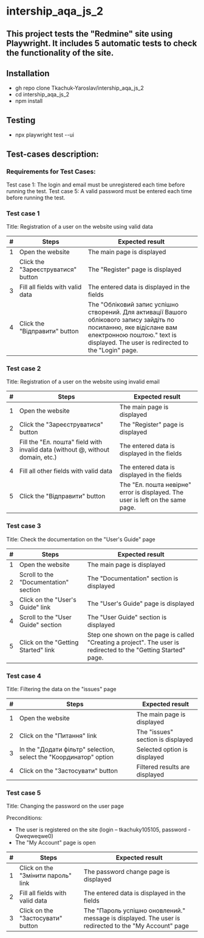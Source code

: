 # intership_aqa_js_2

## This project tests the "Redmine" site using Playwright. It includes 5 automatic tests to check the functionality of the site.

## Installation

- gh repo clone Tkachuk-Yaroslav/intership_aqa_js_2
- cd intership_aqa_js_2
- npm install

## Testing

- npx playwright test --ui

## Test-cases description:

### Requirements for Test Cases:

Test сase 1: The login and email must be unregistered each time before running the test.
Test case 5: A valid password must be entered each time before running the test.

### Test case 1

Title: Registration of a user on the website using valid data

| #   | Steps                              | Expected result                                                                                                                                                                                            |
| --- | ---------------------------------- | ---------------------------------------------------------------------------------------------------------------------------------------------------------------------------------------------------------- |
| 1   | Open the website                   | The main page is displayed                                                                                                                                                                                 |
| 2   | Click the "Зареєструватися" button | The "Register" page is displayed                                                                                                                                                                           |
| 3   | Fill all fields with valid data    | The entered data is displayed in the fields                                                                                                                                                                |
| 4   | Click the "Відправити" button      | The "Обліковий запис успішно створений. Для активації Вашого облікового запису зайдіть по посиланню, яке відіслане вам електронною поштою." text is displayed. The user is redirected to the "Login" page. |

### Test case 2

Title: Registration of a user on the website using invalid email

| #   | Steps                                                                          | Expected result                                                                |
| --- | ------------------------------------------------------------------------------ | ------------------------------------------------------------------------------ |
| 1   | Open the website                                                               | The main page is displayed                                                     |
| 2   | Click the "Зареєструватися" button                                             | The "Register" page is displayed                                               |
| 3   | Fill the "Ел. пошта" field with invalid data (without @, without domain, etc.) | The entered data is displayed in the fields                                    |
| 4   | Fill all other fields with valid data                                          | The entered data is displayed in the fields                                    |
| 5   | Click the "Відправити" button                                                  | The "Ел. пошта невірне" error is displayed. The user is left on the same page. |

### Test case 3

Title: Check the documentation on the "User's Guide" page

| #   | Steps                                 | Expected result                                                                                                  |
| --- | ------------------------------------- | ---------------------------------------------------------------------------------------------------------------- |
| 1   | Open the website                      | The main page is displayed                                                                                       |
| 2   | Scroll to the "Documentation" section | The "Documentation" section is displayed                                                                         |
| 3   | Click on the "User's Guide" link      | The "User's Guide" page is displayed                                                                             |
| 4   | Scroll to the "User Guide" section    | The "User Guide" section is displayed                                                                            |
| 5   | Click on the "Getting Started" link   | Step one shown on the page is called "Creating a project". The user is redirected to the "Getting Started" page. |

### Test case 4

Title: Filtering the data on the "issues" page

| #   | Steps                                                             | Expected result                   |
| --- | ----------------------------------------------------------------- | --------------------------------- |
| 1   | Open the website                                                  | The main page is displayed        |
| 2   | Click on the "Питання" link                                       | The "issues" section is displayed |
| 3   | In the "Додати фільтр" selection, select the "Координатор" option | Selected option is displayed      |
| 4   | Click on the "Застосувати" button                                 | Filtered results are displayed    |

### Test case 5

Title: Changing the password on the user page

Preconditions:

- The user is registered on the site (login – tkachuky105105, password - Qweqweqwe0)
- The "My Account" page is open

| #   | Steps                              | Expected result                                                                                       |
| --- | ---------------------------------- | ----------------------------------------------------------------------------------------------------- |
| 1   | Click on the "Змінити пароль" link | The password change page is displayed                                                                 |
| 2   | Fill all fields with valid data    | The entered data is displayed in the fields                                                           |
| 3   | Click on the "Застосувати" button  | The "Пароль успішно оновлений." message is displayed. The user is redirected to the "My Account" page |
